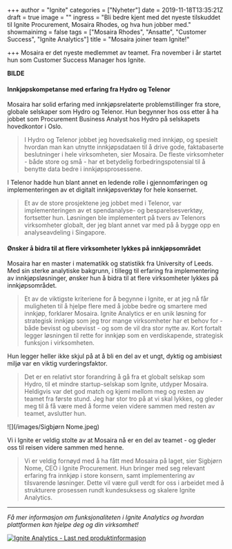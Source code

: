 +++
author = "Ignite"
categories = ["Nyheter"]
date = 2019-11-18T13:35:21Z
draft = true
image = ""
ingress = "Bli bedre kjent med det nyeste tilskuddet til Ignite Procurement, Mosaira Rhodes, og hva hun jobber med."
showmainimg = false
tags = ["Mosaira Rhodes", "Ansatte", "Customer Success", "Ignite Analytics"]
title = "Mosaira joiner team Ignite!"

+++
Mosaira er det nyeste medlemmet av teamet. Fra november i år startet hun som Customer Success Manager hos Ignite.

**BILDE**

#### Innkjøpskompetanse med erfaring fra Hydro og Telenor

Mosaira har solid erfaring med innkjøpsrelaterte problemstillinger fra store, globale selskaper som Hydro og Telenor. Hun begynner hos oss etter å ha jobbet som Procurement Business Analyst hos Hydro på selskapets hovedkontor i Oslo.

> I Hydro og Telenor jobbet jeg hovedsakelig med innkjøp, og spesielt hvordan man kan utnytte innkjøpsdataen til å drive gode, faktabaserte beslutninger i hele virksomheten, sier Mosaira. De fleste virksomheter - både store og små - har et betydelig forbedringspotensial til å benytte data bedre i innkjøpsprosessene.

I Telenor hadde hun blant annet en ledende rolle i gjennomføringen og implementeringen av et digitalt innkjøpsverktøy for hele konsernet.

> Et av de store prosjektene jeg jobbet med i Telenor, var implementeringen av et spendanalyse- og besparelsesverktøy, fortsetter hun. Løsningen ble implementert på tvers av Telenors virksomheter globalt, der jeg blant annet var med på å bygge opp en analyseavdeling i Singapore.

#### Ønsker å bidra til at flere virksomheter lykkes på innkjøpsområdet

Mosaira har en master i matematikk og statistikk fra University of Leeds. Med sin sterke analytiske bakgrunn, i tillegg til erfaring fra implementering av innkjøpsløsninger, ønsker hun å bidra til at flere virksomheter lykkes på innkjøpsområdet.

> Et av de viktigste kriteriene for å begynne i Ignite, er at jeg nå får muligheten til å hjelpe flere med å jobbe bedre og smartere med innkjøp, forklarer Mosaira. Ignite Analytics er en unik løsning for strategisk innkjøp som jeg tror mange virksomheter har et behov for - både bevisst og ubevisst - og som de vil dra stor nytte av. Kort fortalt legger løsningen til rette for innkjøp som en verdiskapende, strategisk funksjon i virksomheten.

Hun legger heller ikke skjul på at å bli en del av et ungt, dyktig og ambisiøst miljø var en viktig vurderingsfaktor.

> Det er en relativt stor forandring å gå fra et globalt selskap som Hydro, til et mindre startup-selskap som Ignite, utdyper Mosaira. Heldigvis var det god match og kjemi mellom meg og resten av teamet fra første stund. Jeg har stor tro på at vi skal lykkes, og gleder meg til å få være med å forme veien videre sammen med resten av teamet, avslutter hun.

![](/images/Sigbjørn Nome.jpeg)

Vi i Ignite er veldig stolte av at Mosaira nå er en del av teamet - og gleder oss til reisen videre sammen med henne.

> Vi er veldig fornøyd med å ha fått med Mosaira på laget, sier Sigbjørn Nome, CEO i Ignite Procurement. Hun bringer med seg relevant erfaring fra innkjøp i store konsern, samt implementering av tilsvarende løsninger. Dette vil være gull verdt for oss i arbeidet med å strukturere prosessen rundt kundesuksess og skalere Ignite Analytics.

***

_Få mer informasjon om funksjonaliteten i Ignite Analytics og hvordan plattformen kan hjelpe deg og din virksomhet!_

[![](https://www.ignite.no/images/Last%20ned%20produktinfo%20-%201200%20x100.png "Ignite Analytics - Last ned produktinformasjon")](https://www.ignite.no/ignite-analytics/produktinformasjon/ "Ignite Analytics - Last ned produktinformasjon")